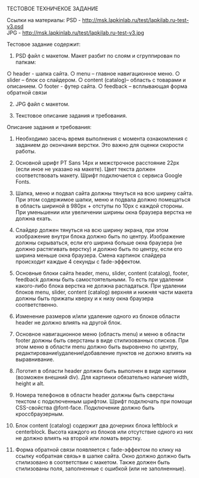 ТЕСТОВОЕ ТЕХНИЧЕКОЕ ЗАДАНИЕ

Ссылки на материалы:
PSD - http://msk.lapkinlab.ru/test/lapkilab.ru-test-v3.psd  
JPG - http://msk.lapkinlab.ru/test/lapkilab.ru-test-v3.jpg 

Тестовое задание содержит: 
1.    PSD файл с макетом. Макет разбит по слоям и сгруппирован по папкам:
 
○     header - шапка сайта.
○     menu – главное навигационное меню.
○     slider – блок со слайдером.
○     content (catalog)– область с товарами и описанием.
○     footer - футер сайта.
○     feedback – всплывающая форма обратной связи
 
2.    JPG файл с макетом.
 
3.    Текстовое описание задания и требования.
 
Описание задания и требования:
1.    Необходимо засечь время выполнения с момента ознакомления с заданием до окончания верстки. Это важно для оценки скорости работы.
 
2.    Основной шрифт PT Sans 14px и межстрочное расстояние 22px (если иное не указано на макете). Цвет текста должен соответствовать макету. Шрифт подключается с сервиса Google Fonts.
 
3.    Шапка, меню и подвал сайта должны тянуться на всю ширину сайта. При этом содержимое шапки, меню и подвала должно помещаться в область шириной в 980px + отступы по 10px с каждой стороны. При уменьшении или увеличении ширины окна браузера верстка не должна ехать.
 
4.    Слайдер должен тянуться на всю ширину экрана, при этом изображение внутри блока должно быть по центру. Изображение должны скрываться, если его ширина больше окна браузера (не должно растягивать верстку) и должно быть по центру, если его ширина меньше окна браузера. Смена картинок слайдера происходит каждые 4 секунды с fade-эффектом.
 
5.    Основные блоки сайта header, menu, slider, content (catalog), footer, feedback должны быть самостоятельными. То есть при удалении какого-либо блока верстка не должна распадаться. При удалении блоков menu, slider, content (catalog) верхняя и нижняя части макета должны быть прижаты кверху и к низу окна браузера соответственно.
6.    Изменение размеров и/или удаление одного из блоков области header не должно влиять на другой блок.
 
7.    Основное навигационное меню (область menu) и меню в области footer должны быть сверстаны в виде стилизованных списков. При этом меню в области menu должно быть выровнено по центру, редактирование\удаление\добавление пунктов не должно влиять на выравнивание.
 
8.    Логотип в области header должен быть выполнен в виде картинки (возможен внешний div). Для картинки обязательно наличие width, height и alt.
 
9.    Номера телефонов в области header должны быть сверстаны текстом с подключенным шрифтом. Шрифт подключать при помощи CSS-свойства @font-face. Подключение должно быть кроссбраузерным.
 
10.  Блок content (catalog) содержит два дочерних блока leftblock и centerblock. Высота каждого из блоков или отсутствие одного из них не должно влиять на второй или ломать верстку.
 
11.  Форма обратной связи появляется с fade-эффектом по клику на ссылку «обратная связь» в шапке сайта. Окно должно должно быть стилизовано в соответствии с макетом. Также должен быть стилизованы поля, заполненные с ошибкой (или не заполненные). 


